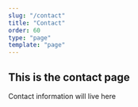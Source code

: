 ```yaml
---
slug: "/contact"
title: "Contact"
order: 60
type: "page"
template: "page"
---
```


## This is the contact page

Contact information will live here
